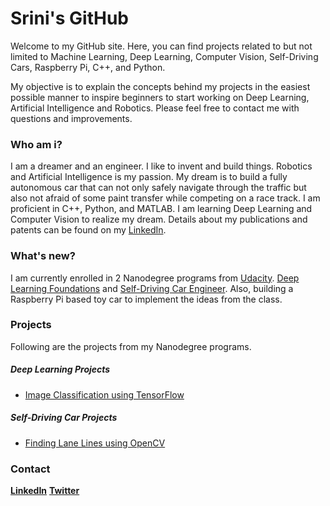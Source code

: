 # Srini's GitHub

Welcome to my GitHub site. Here, you can find projects related to but not limited to Machine Learning, Deep Learning, Computer Vision, Self-Driving Cars, Raspberry Pi, C++, and Python.

My objective is to explain the concepts behind my projects in the easiest possible manner to inspire beginners to start working on Deep Learning, Artificial Intelligence and Robotics. Please feel free to contact me with questions and improvements.


### Who am i?

I am a dreamer and an engineer. I like to invent and build things. Robotics and Artificial Intelligence is my passion. My dream is to build a fully autonomous car that can not only safely navigate through the traffic but also not afraid of some paint transfer while competing on a race track. I am proficient in C++, Python, and MATLAB. I am learning Deep Learning and Computer Vision to realize my dream. Details about my publications and patents can be found on my [LinkedIn](https://www.linkedin.com/in/srini-x/).


### What's new?

I am currently enrolled in 2 Nanodegree programs from [Udacity](https://www.udacity.com/). [Deep Learning Foundations](https://www.udacity.com/course/deep-learning-nanodegree-foundation--nd101) and [Self-Driving Car Engineer](https://www.udacity.com/drive). Also, building a Raspberry Pi based toy car to implement the ideas from the class.


### Projects

Following are the projects from my Nanodegree programs.

##### Deep Learning Projects

+ [Image Classification using TensorFlow](https://github.com/srini-x/image-classification)

##### Self-Driving Car Projects

+ [Finding Lane Lines using OpenCV](https://github.com/srini-x/CarND-LaneLines-P1)


### Contact

[**LinkedIn**](https://www.linkedin.com/in/srini-x/)
[**Twitter**](https://twitter.com/srini27even)
